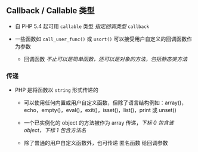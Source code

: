 ## Callback / Callable 类型
* 自 PHP 5.4 起可用 `callable` 类型 *指定回调类型* `callback`

* 一些函数如 `call_user_func()` 或 `usort()` 可以接受用户自定义的回调函数作为参数
    * 回调函数 *不止可以是简单函数，还可以是对象的方法，包括静态类方法*


### 传递
* PHP 是将函数以 `string` 形式传递的
    * 可以使用任何内置或用户自定义函数，但除了语言结构例如：array()，echo，empty()，eval()，exit()，isset()，list()，print 或 unset()

    * 一个已实例化的 object 的方法被作为 array 传递，*下标 0 包含该 object，下标 1 包含方法名*

    * 除了普通的用户自定义函数外，也可传递 匿名函数 给回调参数
